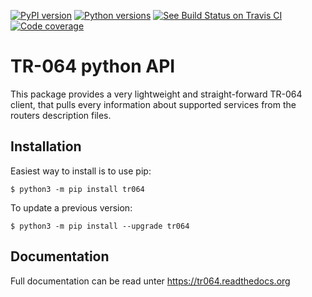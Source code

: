 [![PyPI version](https://img.shields.io/pypi/v/kiwitcms-pytest-plugin.svg)](https://pypi.org/project/tr064)
[![Python versions](https://img.shields.io/pypi/pyversions/kiwitcms-pytest-plugin.svg)](https://pypi.org/project/tr064)
[![See Build Status on Travis CI](https://travis-ci.org/kiwitcms/pytest-plugin.svg?branch=master)](https://travis-ci.org/kiwitcms/pytest-plugin)
[![Code coverage](https://coveralls.io/repos/github/kiwitcms/pytest-plugin/badge.svg?branch=master)](https://coveralls.io/github/kiwitcms/pytest-plugin?branch=master)

# TR-064 python API

This package provides a very lightweight and straight-forward TR-064 client, that pulls every information about supported services from the routers description files.

## Installation

Easiest way to install is to use pip:

    $ python3 -m pip install tr064

To update a previous version:

    $ python3 -m pip install --upgrade tr064

## Documentation

Full documentation can be read unter https://tr064.readthedocs.org

